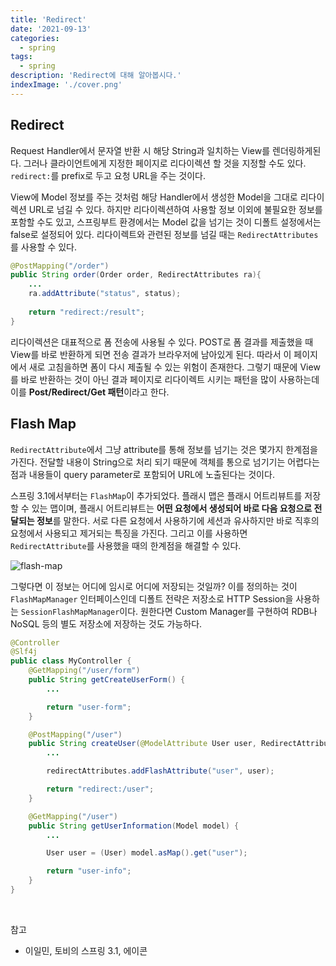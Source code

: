 ```yaml
---
title: 'Redirect'
date: '2021-09-13'
categories:
  - spring
tags:
  - spring
description: 'Redirect에 대해 알아봅시다.'
indexImage: './cover.png'
---
```


## Redirect  

Request Handler에서 문자열 반환 시 해당 String과 일치하는 View를 렌더링하게된다. 
그러나 클라이언트에게 지정한 페이지로 리다이렉션 할 것을 지정할 수도 있다. 
```redirect:```를 prefix로 두고 요청 URL을 주는 것이다. 

View에 Model 정보를 주는 것처럼 해당 Handler에서 생성한 Model을 그대로 리다이렉션 URL로 넘길 수 있다. 
하지만 리다이렉션하여 사용할 정보 이외에 불필요한 정보를 포함할 수도 있고, 스프링부트 환경에서는 Model 값을 넘기는 것이 디폴트 설정에서는 false로 설정되어 있다. 
리다이렉트와 관련된 정보를 넘길 때는 ```RedirectAttributes```를 사용할 수 있다. 

``` java
@PostMapping("/order")
public String order(Order order, RedirectAttributes ra){
	...
	ra.addAttribute("status", status);
	
	return "redirect:/result";
}
```

리다이렉션은 대표적으로 폼 전송에 사용될 수 있다. 
POST로 폼 결과를 제출했을 때 View를 바로 반환하게 되면 전송 결과가 브라우저에 남아있게 된다. 
따라서 이 페이지에서 새로 고침을하면 폼이 다시 제출될 수 있는 위험이 존재한다. 
그렇기 때문에 View를 바로 반환하는 것이 아닌 결과 페이지로 리다이렉트 시키는 패턴을 많이 사용하는데 이를 **Post/Redirect/Get 패턴**이라고 한다.  

## Flash Map  

```RedirectAttribute```에서 그냥 attribute를 통해 정보를 넘기는 것은 몇가지 한계점을 가진다. 
전달할 내용이 String으로 처리 되기 때문에 객체를 통으로 넘기기는 어렵다는 점과 내용들이 query parameter로 포함되어 URL에 노출된다는 것이다. 

스프링 3.1에서부터는 ```FlashMap```이 추가되었다. 
플래시 맵은 플래시 어트리뷰트를 저장할 수 있는 맵이며, 플래시 어트리뷰트는 **어떤 요청에서 생성되어 바로 다음 요청으로 전달되는 정보**를 말한다. 
서로 다른 요청에서 사용하기에 세션과 유사하지만 바로 직후의 요청에서 사용되고 제거되는 특징을 가진다. 
그리고 이를 사용하면 ```RedirectAttribute```를 사용했을 때의 한계점을 해결할 수 있다. 

![flash-map](flash-map.png)

그렇다면 이 정보는 어디에 임시로 어디에 저장되는 것일까? 
이를 정의하는 것이 ```FlashMapManager``` 인터페이스인데 디폴트 전략은 저장소로 HTTP Session을 사용하는 ```SessionFlashMapManager```이다. 
원한다면 Custom Manager를 구현하여 RDB나 NoSQL 등의 별도 저장소에 저장하는 것도 가능하다. 

``` java
@Controller
@Slf4j
public class MyController {
    @GetMapping("/user/form")
    public String getCreateUserForm() {
		...

        return "user-form";
    }

    @PostMapping("/user")
    public String createUser(@ModelAttribute User user, RedirectAttributes redirectAttributes) {
		...

        redirectAttributes.addFlashAttribute("user", user);

        return "redirect:/user";
    }

    @GetMapping("/user")
    public String getUserInformation(Model model) {
		...

		User user = (User) model.asMap().get("user");

        return "user-info";
    }
}
```

<br/>

참고
- 이일민, 토비의 스프링 3.1, 에이콘